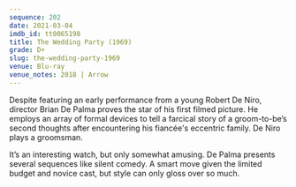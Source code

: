 ```yaml
---
sequence: 202
date: 2021-03-04
imdb_id: tt0065198
title: The Wedding Party (1969)
grade: D+
slug: the-wedding-party-1969
venue: Blu-ray
venue_notes: 2018 | Arrow
---
```


Despite featuring an early performance from a young Robert De Niro, director Brian De Palma proves the star of his first filmed picture. He employs an array of formal devices to tell a farcical story of a groom-to-be’s second thoughts after encountering his fiancée's eccentric family. De Niro plays a groomsman.

It’s an interesting watch, but only somewhat amusing. De Palma presents several sequences like silent comedy. A smart move given the limited budget and novice cast, but style can only gloss over so much.
